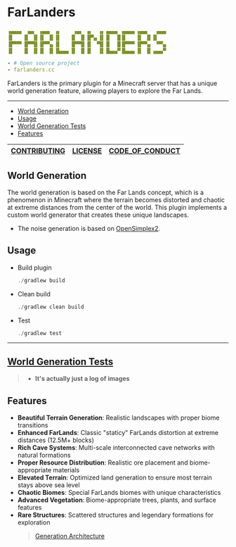 # FarLanders

```yml
▗▄▄▄▖ ▗▄▖ ▗▄▄▖ ▗▖    ▗▄▖ ▗▖  ▗▖▗▄▄▄ ▗▄▄▄▖▗▄▄▖  ▗▄▄▖
▐▌   ▐▌ ▐▌▐▌ ▐▌▐▌   ▐▌ ▐▌▐▛▚▖▐▌▐▌  █▐▌   ▐▌ ▐▌▐▌
▐▛▀▀▘▐▛▀▜▌▐▛▀▚▖▐▌   ▐▛▀▜▌▐▌ ▝▜▌▐▌  █▐▛▀▀▘▐▛▀▚▖ ▝▀▚▖
▐▌   ▐▌ ▐▌▐▌ ▐▌▐▙▄▄▖▐▌ ▐▌▐▌  ▐▌▐▙▄▄▀▐▙▄▄▖▐▌ ▐▌▗▄▄▞▘

- # Open source project
- farlanders.cc
```

FarLanders is the primary plugin for a Minecraft server that has a unique world generation feature, allowing players to explore the Far Lands.

---

- [World Generation](#world-generation)
- [Usage](#usage)
- [World Generation Tests](#world-generation-tests)
- [Features](#features)

| [CONTRIBUTING](CONTRIBUTING.md) | [LICENSE](LICENSE) | [CODE_OF_CONDUCT](CODE_OF_CONDUCT.md) |
| ------------------------------- | ------------------ | ------------------------------------- |

## World Generation

The world generation is based on the Far Lands concept, which is a phenomenon in Minecraft where the terrain becomes distorted and chaotic at extreme distances from the center of the world. This plugin implements a custom world generator that creates these unique landscapes.

- The noise generation is based on [OpenSimplex2](https://github.com/KdotJPG/OpenSimplex2).

## Usage

- Build plugin
  ```java
  ./gradlew build
  ```
- Clean build
  ```java
  ./gradlew clean build
  ```
- Test
  ```java
  ./gradlew test
  ```

---

## [World Generation Tests](assets/generation_tests/README.md)

> - **It's actually just a log of images**

## Features

- **Beautiful Terrain Generation**: Realistic landscapes with proper biome transitions
- **Enhanced FarLands**: Classic "staticy" FarLands distortion at extreme distances (12.5M+ blocks)
- **Rich Cave Systems**: Multi-scale interconnected cave networks with natural formations
- **Proper Resource Distribution**: Realistic ore placement and biome-appropriate materials
- **Elevated Terrain**: Optimized land generation to ensure most terrain stays above sea level
- **Chaotic Biomes**: Special FarLands biomes with unique characteristics
- **Advanced Vegetation**: Biome-appropriate trees, plants, and surface features
- **Rare Structures**: Scattered structures and legendary formations for exploration
  > [Generation Architecture](GENERATION_ARCHITECTURE.md)

